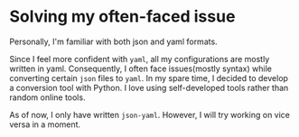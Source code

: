 # Solving my often-faced issue 

Personally, I'm familiar with both json and yaml formats.

Since I feel more confident with `yaml`, all my configurations are mostly written in yaml. Consequently, I often face issues(mostly syntax) while converting certain `json` files to `yaml`.
In my spare time, I decided to develop a conversion tool with Python. I love using self-developed tools rather than random online tools.

As of now, I only have written `json-yaml`. However, I will try working on vice versa in a moment. 
